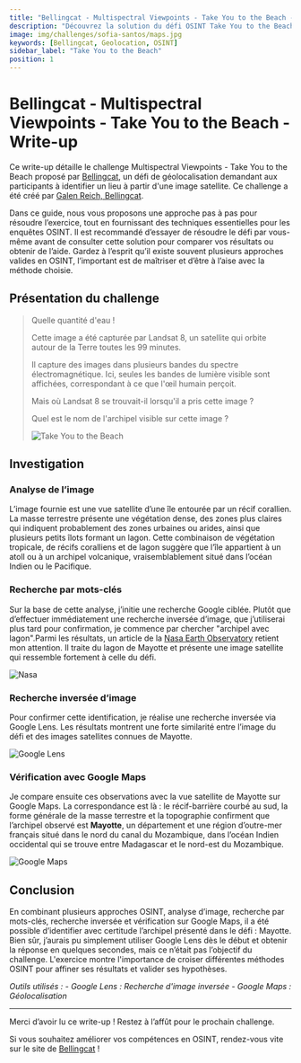 ```yaml
---
title: "Bellingcat - Multispectral Viewpoints - Take You to the Beach - Write-up"
description: "Découvrez la solution du défi OSINT Take You to the Beach de Bellingcat. Analyse d'image, recherche inversée et géolocalisation pour identifier un archipel à partir d'une vue satellite"
image: img/challenges/sofia-santos/maps.jpg
keywords: [Bellingcat, Geolocation, OSINT]
sidebar_label: "Take You to the Beach"
position: 1
---
```


# Bellingcat - Multispectral Viewpoints - Take You to the Beach - Write-up

Ce write-up détaille le challenge Multispectral Viewpoints - Take You to the Beach proposé par [Bellingcat](https://challenge.bellingcat.com/), un défi de géolocalisation demandant aux participants à identifier un lieu à partir d'une image satellite. Ce challenge a été créé par [Galen Reich, Bellingcat](https://www.bellingcat.com/author/galenreich/).

Dans ce guide, nous vous proposons une approche pas à pas pour résoudre l’exercice, tout en fournissant des techniques essentielles pour les enquêtes OSINT. Il est recommandé d’essayer de résoudre le défi par vous-même avant de consulter cette solution pour comparer vos résultats ou obtenir de l’aide. Gardez à l’esprit qu’il existe souvent plusieurs approches valides en OSINT, l’important est de maîtriser et d’être à l’aise avec la méthode choisie.

## Présentation du challenge

> Quelle quantité d'eau !
>
> Cette image a été capturée par Landsat 8, un satellite qui orbite autour de la Terre toutes les 99 minutes.
>
> Il capture des images dans plusieurs bandes du spectre électromagnétique. Ici, seules les bandes de lumière visible sont affichées, correspondant à ce que l'œil humain perçoit.
>
> Mais où Landsat 8 se trouvait-il lorsqu'il a pris cette image ?
>
> Quel est le nom de l'archipel visible sur cette image ?
>
> ![Take You to the Beach](/img/challenges/bellingcat/multispectral-viewpoints/take-you-to-the-beach-1.jpg "Take You to the Beach")

## Investigation

### Analyse de l’image

L’image fournie est une vue satellite d’une île entourée par un récif corallien. La masse terrestre présente une végétation dense, des zones plus claires qui indiquent probablement des zones urbaines ou arides, ainsi que plusieurs petits îlots formant un lagon. Cette combinaison de végétation tropicale, de récifs coralliens et de lagon suggère que l’île appartient à un atoll ou à un archipel volcanique, vraisemblablement situé dans l’océan Indien ou le Pacifique.

### Recherche par mots-clés

Sur la base de cette analyse, j’initie une recherche Google ciblée. Plutôt que d’effectuer immédiatement une recherche inversée d’image, que j’utiliserai plus tard pour confirmation, je commence par chercher "archipel avec lagon".Parmi les résultats, un article de la [Nasa Earth Observatory](https://earthobservatory.nasa.gov/images/151046/mayottes-lagoon) retient mon attention. Il traite du lagon de Mayotte et présente une image satellite qui ressemble fortement à celle du défi.

![Nasa](/img/challenges/bellingcat/multispectral-viewpoints/take-you-to-the-beach-2.png "Nasa")

### Recherche inversée d’image

Pour confirmer cette identification, je réalise une recherche inversée via Google Lens. Les résultats montrent une forte similarité entre l’image du défi et des images satellites connues de Mayotte.

![Google Lens](/img/challenges/bellingcat/multispectral-viewpoints/take-you-to-the-beach-3.png "Google Lens")

### Vérification avec Google Maps

Je compare ensuite ces observations avec la vue satellite de Mayotte sur Google Maps. La correspondance est là : le récif-barrière courbé au sud, la forme générale de la masse terrestre et la topographie confirment que l’archipel observé est **Mayotte**, un département et une région d’outre-mer français situé dans le nord du canal du Mozambique, dans l’océan Indien occidental qui se trouve entre Madagascar et le nord-est du Mozambique.

![Google Maps](/img/challenges/bellingcat/multispectral-viewpoints/take-you-to-the-beach-4.png "Google Maps")

## Conclusion

En combinant plusieurs approches OSINT, analyse d’image, recherche par mots-clés, recherche inversée et vérification sur Google Maps, il a été possible d’identifier avec certitude l’archipel présenté dans le défi : Mayotte. Bien sûr, j’aurais pu simplement utiliser Google Lens dès le début et obtenir la réponse en quelques secondes, mais ce n’était pas l’objectif du challenge. L'exercice montre l'importance de croiser différentes méthodes OSINT pour affiner ses résultats et valider ses hypothèses.

<em>
Outils utilisés :
- Google Lens : Recherche d'image inversée
- Google Maps : Géolocalisation
</em>

---

Merci d’avoir lu ce write-up ! Restez à l’affût pour le prochain challenge.

Si vous souhaitez améliorer vos compétences en OSINT, rendez-vous vite sur le site de [Bellingcat](https://www.bellingcat.com/) !
